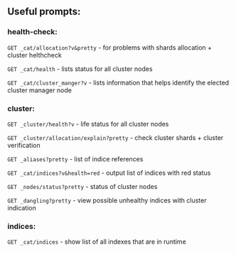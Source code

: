 ## Useful prompts:

### health-check:

`GET _cat/allocation?v&pretty` - for problems with shards allocation + cluster helthcheck

`GET _cat/health` - lists status for all cluster nodes

`GET _cat/cluster_manger?v` - lists information that helps identify the elected cluster manager node

### cluster:

`GET _cluster/health?v` - life status for all cluster nodes

`GET _cluster/allocation/explain?pretty` - check cluster shards + cluster verification

`GET _aliases?pretty` - list of indice references

`GET _cat/indices?v&health=red` - output list of indices with red status

`GET _nodes/status?pretty` - status of cluster nodes

`GET _dangling?pretty` - view possible unhealthy indices with cluster indication

### indices:

`GET _cat/indices` - show list of all indexes that are in runtime
